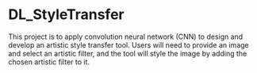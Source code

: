 # DL_StyleTransfer
This project is to apply convolution neural network (CNN) to design and develop an artistic style transfer tool. Users will need to provide an image and select an artistic filter, and the tool will style the image by adding the chosen artistic filter to it.
